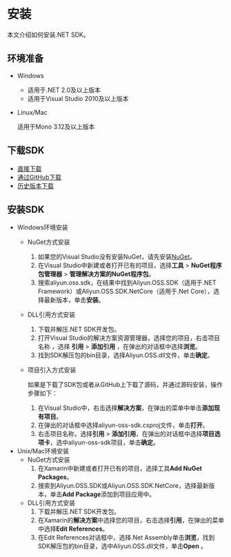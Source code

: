 # 安装

本文介绍如何安装.NET SDK。

## 环境准备

-   Windows
    -   适用于.NET 2.0及以上版本
    -   适用于Visual Studio 2010及以上版本
-   Linux/Mac

    适用于Mono 3.12及以上版本


## 下载SDK

-   [直接下载](https://docs-aliyun.cn-hangzhou.oss.aliyun-inc.com/assets/attach/32085/cn_zh/1515493045734/aliyun_oss_dotnet_sdk_2_8_0.zip)
-   [通过GitHub下载](https://github.com/aliyun/aliyun-oss-csharp-sdk.git?spm=a2c4g.11186623.2.15.5fce4144QhQZy7&file=aliyun-oss-csharp-sdk.git)
-   [历史版本下载](https://github.com/aliyun/aliyun-oss-csharp-sdk/releases)

## 安装SDK

-   Windows环境安装
    -   NuGet方式安装
        1.  如果您的Visual Studio没有安装NuGet，请先安装[NuGet](http://docs.nuget.org/docs/start-here/installing-nuget)。
        2.  在Visual Studio中新建或者打开已有的项目，选择**工具** \> **NuGet程序包管理器** \> **管理解决方案的NuGet程序包**。
        3.  搜索aliyun.oss.sdk，在结果中找到Aliyun.OSS.SDK（适用于.NET Framework）或Aliyun.OSS.SDK.NetCore（适用于.Net Core），选择最新版本，单击**安装**。
    -   DLL引用方式安装
        1.  下载并解压.NET SDK开发包。
        2.  打开Visual Studio的解决方案资源管理器，选择您的项目，右击项目名称 ，选择 **引用** \> **添加引用** ，在弹出的对话框中选择**浏览**。
        3.  找到SDK解压包的bin目录，选择Aliyun.OSS.dll文件，单击**确定**。
    -   项目引入方式安装

        如果是下载了SDK包或者从GitHub上下载了源码，并通过源码安装，操作步骤如下：

        1.  在Visual Studio中，右击选择**解决方案**，在弹出的菜单中单击**添加现有项目**。
        2.  在弹出的对话框中选择aliyun-oss-sdk.csproj文件，单击**打开**。
        3.  右击项目名称，选择**引用** \> **添加引用**，在弹出的对话框中选择**项目选项卡**，选中aliyun-oss-sdk项目，单击**确定**。
-   Unix/Mac环境安装
    -   NuGet方式安装
        1.  在Xamarin中新建或者打开已有的项目，选择工具**Add NuGet Packages**。
        2.  搜索到Aliyun.OSS.SDK或Aliyun.OSS.SDK.NetCore，选择最新版本，单击**Add Package**添加到项目应用中。
    -   DLL引用方式安装
        1.  下载并解压.NET SDK开发包。
        2.  在Xamarin的**解决方案**中选择您的项目，右击选择**引用**，在弹出的菜单中选择**Edit References**。
        3.  在Edit References对话框中，选择.Net Assembly单击**浏览**，找到SDK解压包的bin目录，选中Aliyun.OSS.dll文件，单击**Open** 。

